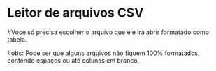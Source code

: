 # Leitor de arquivos CSV
#Voce só precisa escolher o arquivo que ele ira abrir formatado como tabela.

#obs: Pode ser que alguns arquivos não fiquem 100% formatados, contendo espaços ou até colunas em branco.
